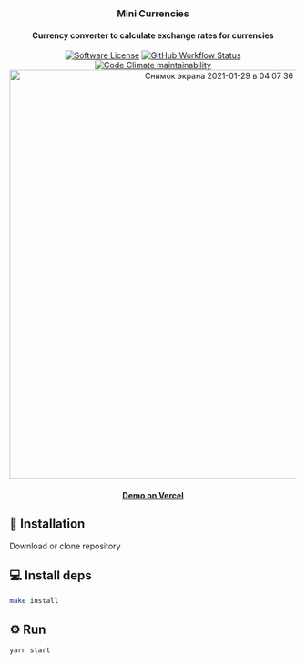 <p align="center">
  <h3 align="center">
Mini Currencies</h3>
  <h4 align="center">Currency converter to calculate exchange rates for currencies</h4>
  <p align="center">
    <a href="/LICENSE.md"><img alt="Software License" src="https://img.shields.io/badge/license-MIT-brightgreen.svg?style=flat"></a>
    <a href="https://github.com/voitd/mini-currencies/actions?query=workflow%3A"currency""><img alt="GitHub Workflow Status" src="https://img.shields.io/github/workflow/status/voitd/mini-currencies/currency?style=flat"></a>
     <a href="https://api.codeclimate.com/v1/badges/694b56fbf05eab3f9a58/maintainability"> <img alt="Code Climate maintainability" src="https://img.shields.io/codeclimate/maintainability/voitd/mini-currencies?style=flat"></a>
  
  <img width="720" alt="Снимок экрана 2021-01-29 в 04 07 36" src="https://user-images.githubusercontent.com/60138143/106223077-700b6000-61e9-11eb-8d0d-acdc1e6bc16f.png">
  </p>
  <h4 align="center"><a href="https://mini-curenncies.vercel.app/" target="_blank"><strong>Demo on Vercel</strong></a></h4>
  
</p>

## 💾 Installation

Download or clone repository

## 💻 Install deps

```bash
make install
```

## ⚙️ Run

```bash
yarn start
```
